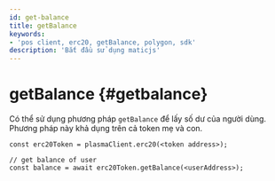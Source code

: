 ```yaml
---
id: get-balance
title: getBalance
keywords:
- 'pos client, erc20, getBalance, polygon, sdk'
description: 'Bắt đầu sử dụng maticjs'
---
```


# getBalance {#getbalance}

Có thể sử dụng phương pháp `getBalance` để lấy số dư của người dùng. Phương pháp này khả dụng trên cả token mẹ và con.

```
const erc20Token = plasmaClient.erc20(<token address>);

// get balance of user
const balance = await erc20Token.getBalance(<userAddress>);
```
